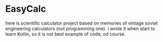 # EasyCalc

here is scientific calculator project based on memories of vintage soviet engineering calculators (not programming one).
i wrote it when start to learn Kotlin, so it is not best example of code, od course.
